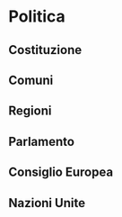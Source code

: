 # Politica

## Costituzione

## Comuni

## Regioni

## Parlamento

## Consiglio Europea

## Nazioni Unite